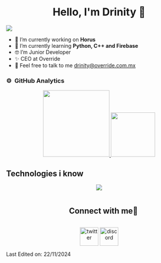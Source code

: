 <div align="center">
<h1 align="center">Hello, I'm Drinity 👋</h1>
</div>
<img src="https://i.imgur.com/mv4goH3.png">

- 🔭 I’m currently working on **Horus**
- 🌱 I’m currently learning **Python, C++ and Firebase**
- 🤓 I’m Junior Developer
- ✨ CEO at Override
- 📨 Feel free to talk to me drinity@override.com.mx

### ⚙️ &nbsp;GitHub Analytics

<p align="center">
  <a href="https://github.com/Drinity">
    <img height="180em" src="https://github-readme-stats-eight-theta.vercel.app/api?username=Drinity&show_icons=true&theme=algolia&include_all_commits=true&count_private=true"/>
  </a>
  <a href="https://github.com/Drinity">
    <img height="120em" src="https://github-readme-stats-eight-theta.vercel.app/api/top-langs/?username=Drinity&layout=compact&langs_count=8&theme=algolia"/>
  </a>
</p>


## Technologies i know
<p align="center">
  <a href="https://skillicons.dev">
    <img src="https://skillicons.dev/icons?i=github,git,java,kotlin,notion,latex,cpp,python,discord,vscode,firebase,arduino,gcp,notion" />
  </a>
</p>


<div id="user-content-toc">
  <ul align="center">
    <summary><h2 style="display: inline-block">Connect with me🤝</h2></summary>
  </ul>
</div>

<!--icons and links-->
<p align="center">
<a href="https://twitter.com/drinity_dev" target="blank"><img align="center" src="https://user-images.githubusercontent.com/88904952/234980676-61bfb021-ecc8-48f7-88e6-34c1b06c4a58.png" alt="twitter" height="50" width="50" /></a> 
<a href="https://discordapp.com/users/870179094715854879" target="blank"><img align="center" src="https://user-images.githubusercontent.com/88904952/234982627-019fd336-6248-453c-9b05-97c13fd1d207.png" alt="discord" height="50" width="50" /></a>
</p>

Last Edited on: 22/11/2024
